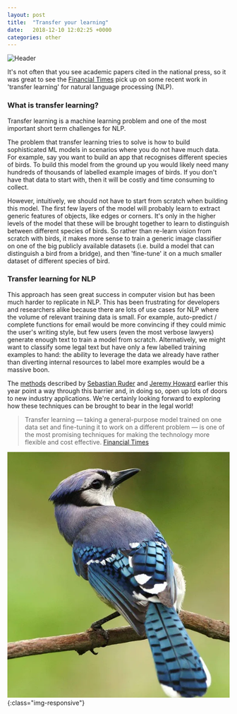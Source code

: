 ```yaml
---
layout: post
title:  "Transfer your learning"
date:   2018-12-10 12:02:25 +0000
categories: other
---
```


![Header](https://richardbatstone.github.io/images/DD_008.PNG)

It's not often that you see academic papers cited in the national press, so it was great to see the [Financial Times](https://www.ft.com/content/a3943548-e9cb-11e8-94da-a6478f64c783) pick up on some recent work in 'transfer learning' for natural language processing (NLP).

### What is transfer learning?

Transfer learning is a machine learning problem and one of the most important short term challenges for NLP.

The problem that transfer learning tries to solve is how to build sophisticated ML models in scenarios where you do not have much data. For example, say you want to build an app that recognises different species of birds. To build this model from the ground up you would likely need many hundreds of thousands of labelled example images of birds. If you don't have that data to start with, then it will be costly and time consuming to collect.

However, intuitively, we should not have to start from scratch when building this model. The first few layers of the model will probably learn to extract generic features of objects, like edges or corners. It's only in the higher levels of the model that these will be brought together to learn to distinguish between different species of birds. So rather than re-learn vision from scratch with birds, it makes more sense to train a generic image classifier on one of the big publicly available datasets (i.e. build a model that can distinguish a bird from a bridge), and then 'fine-tune' it on a much smaller dataset of different species of bird.

### Transfer learning for NLP

This approach has seen great success in computer vision but has been much harder to replicate in NLP. This has been frustrating for developers and researchers alike because there are lots of use cases for NLP where the volume of relevant training data is small. For example, auto-predict / complete functions for email would be more convincing if they could mimic the user's writing style, but few users (even the most verbose lawyers) generate enough text to train a model from scratch. Alternatively, we might want to classify some legal text but have only a few labelled training examples to hand: the ability to leverage the data we already have rather than diverting internal resources to label more examples would be a massive boon.

The [methods](https://arxiv.org/abs/1801.06146) described by [Sebastian Ruder](http://ruder.io/) and [Jeremy Howard](https://www.fast.ai/about/) earlier this year point a way through this barrier and, in doing so, open up lots of doors to new industry applications. We're certainly looking forward to exploring how these techniques can be brought to bear in the legal world!

> Transfer learning — taking a general-purpose model trained on one data set and fine-tuning it to work on a different problem — is one of the most promising techniques for making the technology more flexible and cost effective. [Financial Times](https://www.ft.com/content/a3943548-e9cb-11e8-94da-a6478f64c783)

![bird](/images/bird.jpg){:class="img-responsive"}